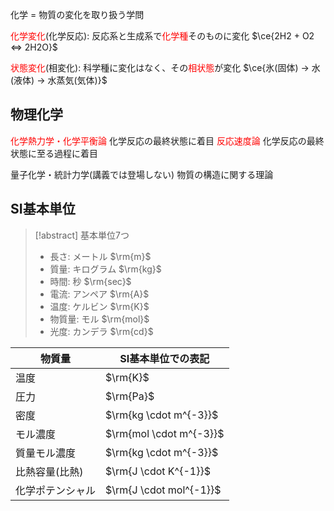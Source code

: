 化学 = 物質の変化を取り扱う学問

<span style="color: red;">化学変化</span>(化学反応):
反応系と生成系で<span style="color: red;">化学種</span>そのものに変化
$\ce{2H2 + O2 <=> 2H2O}$

<span style="color: red;">状態変化</span>(相変化):
科学種に変化はなく、その<span style="color: red;">相状態</span>が変化
$\ce{氷(固体) -> 水(液体) -> 水蒸気(気体)}$

## 物理化学
<span style="color: red;">化学熱力学・化学平衡論</span>
化学反応の最終状態に着目
<span style="color: red;">反応速度論</span>
化学反応の最終状態に至る過程に着目

量子化学・統計力学(講義では登場しない)
物質の構造に関する理論

## SI基本単位

> [!abstract] 基本単位$7$つ
>    - 長さ: メートル $\rm{m}$
>    - 質量: キログラム $\rm{kg}$
>    - 時間: 秒 $\rm{sec}$
>    - 電流: アンペア $\rm{A}$
>    - 温度: ケルビン $\rm{K}$
>    - 物質量: モル $\rm{mol}$
>    - 光度: カンデラ $\rm{cd}$

| 物質量 | SI基本単位での表記 |
| ---- | ---- |
| 温度 | $\rm{K}$ |
| 圧力 | $\rm{Pa}$ |
| 密度 | $\rm{kg \cdot m^{-3}}$ |
| モル濃度 | $\rm{mol \cdot m^{-3}}$ |
| 質量モル濃度 | $\rm{kg \cdot m^{-3}}$ |
| 比熱容量(比熱) | $\rm{J \cdot K^{-1}}$ |
| 化学ポテンシャル | $\rm{J \cdot mol^{-1}}$ |